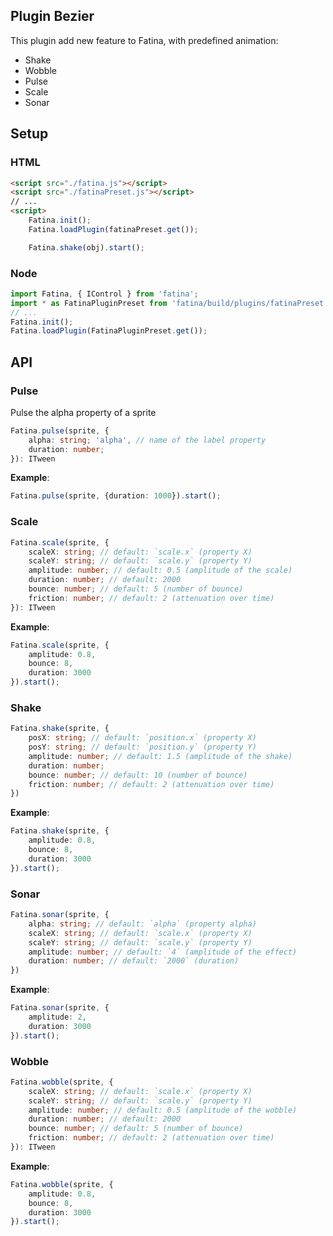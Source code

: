 ## Plugin Bezier

This plugin add new feature to Fatina, with predefined animation:
 * Shake
 * Wobble
 * Pulse
 * Scale
 * Sonar

## Setup

### HTML
```html
<script src="./fatina.js"></script>
<script src="./fatinaPreset.js"></script>
// ...
<script>
	Fatina.init();
	Fatina.loadPlugin(fatinaPreset.get());

	Fatina.shake(obj).start();
```

### Node
```ts
import Fatina, { IControl } from 'fatina';
import * as FatinaPluginPreset from 'fatina/build/plugins/fatinaPreset.js';
// ...
Fatina.init();
Fatina.loadPlugin(FatinaPluginPreset.get());
```

## API

### Pulse
Pulse the alpha property of a sprite
```ts
Fatina.pulse(sprite, {
	alpha: string; 'alpha', // name of the label property
	duration: number;
}): ITween
```
**Example**:
```ts
Fatina.pulse(sprite, {duration: 1000}).start();
```
### Scale
```ts
Fatina.scale(sprite, {
	scaleX: string; // default: `scale.x` (property X)
	scaleY: string; // default: `scale.y` (property Y)
	amplitude: number; // default: 0.5 (amplitude of the scale)
	duration: number; // default: 2000
	bounce: number; // default: 5 (number of bounce)
	friction: number; // default: 2 (attenuation over time)
}): ITween
```
**Example**:
```ts
Fatina.scale(sprite, {
	amplitude: 0.8,
	bounce: 8,
	duration: 3000
}).start();
```

### Shake
```ts
Fatina.shake(sprite, {
	posX: string; // default: `position.x` (property X)
	posY: string; // default: `position.y` (property Y)
	amplitude: number; // default: 1.5 (amplitude of the shake)
	duration: number;
	bounce: number; // default: 10 (number of bounce)
	friction: number; // default: 2 (attenuation over time)
})
```
**Example**:
```ts
Fatina.shake(sprite, {
	amplitude: 0.8,
	bounce: 8,
	duration: 3000
}).start();
```

### Sonar
```ts
Fatina.sonar(sprite, {
	alpha: string; // default: `alpha` (property alpha)
	scaleX: string; // default: `scale.x` (property X)
	scaleY: string; // default: `scale.y` (property Y)
	amplitude: number; // default: `4` (amplitude of the effect)
	duration: number; // default: `2000` (duration)
})
```
**Example**:
```ts
Fatina.sonar(sprite, {
	amplitude: 2,
	duration: 3000
}).start();
```

### Wobble
```ts
Fatina.wobble(sprite, {
	scaleX: string; // default: `scale.x` (property X)
	scaleY: string; // default: `scale.y` (property Y)
	amplitude: number; // default: 0.5 (amplitude of the wobble)
	duration: number; // default: 2000
	bounce: number; // default: 5 (number of bounce)
	friction: number; // default: 2 (attenuation over time)
}): ITween
```
**Example**:
```ts
Fatina.wobble(sprite, {
	amplitude: 0.8,
	bounce: 8,
	duration: 3000
}).start();
```